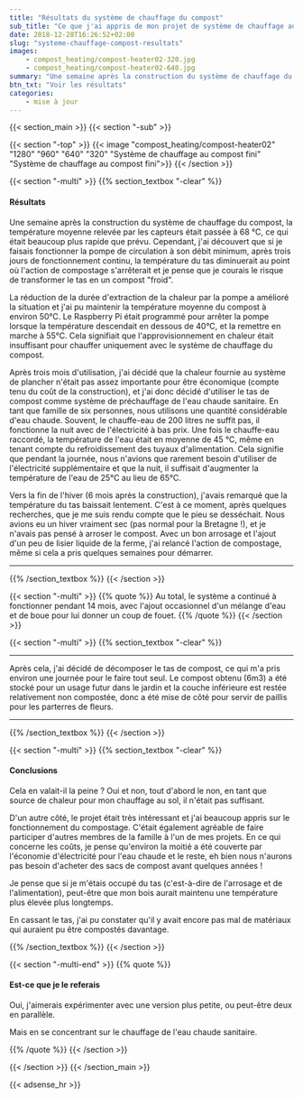 ```yaml
---
title: "Résultats du système de chauffage du compost"
sub_title: "Ce que j'ai appris de mon projet de système de chauffage au compost"
date: 2018-12-28T16:26:52+02:00
slug: "systeme-chauffage-compost-resultats"
images:
    - compost_heating/compost-heater02-320.jpg
    - compost_heating/compost-heater02-640.jpg
summary: "Une semaine après la construction du système de chauffage du compost, la température moyenne relevée par les capteurs était passée à 68 °C, ce qui ..."
btn_txt: "Voir les résultats"
categories:
    - mise à jour
---
```


{{< section_main >}}
{{< section "-sub" >}}

{{< section "-top" >}}
{{< image "compost_heating/compost-heater02" "1280" "960" "640" "320" "Système de chauffage au compost fini" "Système de chauffage au compost fini">}}
{{< /section >}}

{{< section "-multi" >}}
{{% section_textbox "-clear" %}}

#### Résultats

Une semaine après la construction du système de chauffage du compost, la température moyenne relevée par les capteurs était passée à 68 °C, ce qui était beaucoup plus rapide que prévu. Cependant, j'ai découvert que si je faisais fonctionner la pompe de circulation à son débit minimum, après trois jours de fonctionnement continu, la température du tas diminuerait au point où l'action de compostage s'arrêterait et je pense que je courais le risque de transformer le tas en un compost "froid".

La réduction de la durée d'extraction de la chaleur par la pompe a amélioré la situation et j'ai pu maintenir la température moyenne du compost à environ 50°C. Le Raspberry Pi était programmé pour arrêter la pompe lorsque la température descendait en dessous de 40°C, et la remettre en marche à 55°C. Cela signifiait que l'approvisionnement en chaleur était insuffisant pour chauffer uniquement avec le système de chauffage du compost.

Après trois mois d'utilisation, j'ai décidé que la chaleur fournie au système de plancher n'était pas assez importante pour être économique (compte tenu du coût de la construction), et j'ai donc décidé d'utiliser le tas de compost comme système de préchauffage de l'eau chaude sanitaire. En tant que famille de six personnes, nous utilisons une quantité considérable d'eau chaude. Souvent, le chauffe-eau de 200 litres ne suffit pas, il fonctionne la nuit avec de l'électricité à bas prix. Une fois le chauffe-eau raccordé, la température de l'eau était en moyenne de 45 °C, même en tenant compte du refroidissement des tuyaux d'alimentation. Cela signifie que pendant la journée, nous n'avions que rarement besoin d'utiliser de l'électricité supplémentaire et que la nuit, il suffisait d'augmenter la température de l'eau de 25°C au lieu de 65°C.

Vers la fin de l'hiver (6 mois après la construction), j'avais remarqué que la température du tas baissait lentement. C'est à ce moment, après quelques recherches, que je me suis rendu compte que le pieu se desséchait. Nous avions eu un hiver vraiment sec (pas normal pour la Bretagne !), et je n'avais pas pensé à arroser le compost. Avec un bon arrosage et l'ajout d'un peu de lisier liquide de la ferme, j'ai relancé l'action de compostage, même si cela a pris quelques semaines pour démarrer.

---

{{% /section_textbox %}}
{{< /section >}}

{{< section "-multi" >}}
{{% quote %}}
Au total, le système a continué à fonctionner pendant 14 mois, avec l'ajout occasionnel d'un mélange d'eau et de boue pour lui donner un coup de fouet.
{{% /quote %}}
{{< /section >}}

{{< section "-multi" >}}
{{% section_textbox "-clear" %}}

---

Après cela, j'ai décidé de décomposer le tas de compost, ce qui m'a pris environ une journée pour le faire tout seul. Le compost obtenu (6m3) a été stocké pour un usage futur dans le jardin et la couche inférieure est restée relativement non compostée, donc a été mise de côté pour servir de paillis pour les parterres de fleurs.

---

{{% /section_textbox %}}
{{< /section >}}

{{< section "-multi" >}}
{{% section_textbox "-clear" %}}

#### Conclusions

Cela en valait-il la peine ? Oui et non, tout d'abord le non, en tant que source de chaleur pour mon chauffage au sol, il n'était pas suffisant.

D'un autre côté, le projet était très intéressant et j'ai beaucoup appris sur le fonctionnement du compostage. C'était également agréable de faire participer d'autres membres de la famille à l'un de mes projets. En ce qui concerne les coûts, je pense qu'environ la moitié a été couverte par l'économie d'électricité pour l'eau chaude et le reste, eh bien nous n'aurons pas besoin d'acheter des sacs de compost avant quelques années !

Je pense que si je m'étais occupé du tas (c'est-à-dire de l'arrosage et de l'alimentation), peut-être que mon bois aurait maintenu une température plus élevée plus longtemps.

En cassant le tas, j'ai pu constater qu'il y avait encore pas mal de matériaux qui auraient pu être compostés davantage.

{{% /section_textbox %}}
{{< /section >}}

{{< section "-multi-end" >}}
{{% quote %}}

#### Est-ce que je le referais

Oui, j'aimerais expérimenter avec une version plus petite, ou peut-être deux en parallèle.

Mais en se concentrant sur le chauffage de l'eau chaude sanitaire.

{{% /quote %}}
{{< /section >}}

{{< /section >}}
{{< /section_main >}}

{{< adsense_hr >}}
